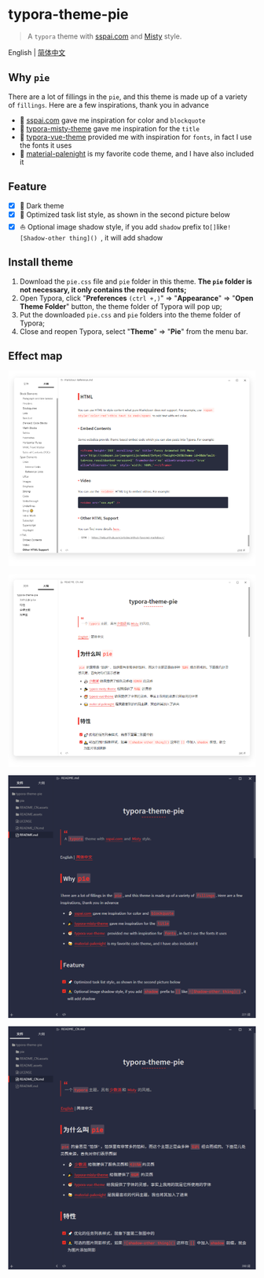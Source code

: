 # typora-theme-pie
> A `typora` theme with [sspai.com](http://www.sspai.com) and [Misty](https://github.com/etigerstudio/typora-misty-theme) style.

English | [简体中文](./README_CN.md)

## Why `pie`

There are a lot of fillings in the `pie`, and this theme is made up of a variety of `fillings`. Here are a few inspirations, thank you in advance

- :ghost: [sspai.com](http://www.sspai.com) gave me inspiration for color and `blockquote` 
- :tada: [typora-misty-theme](https://github.com/etigerstudio/typora-misty-theme) gave me inspiration for the `title` 
- :santa: [typora-vue-theme](https://github.com/blinkfox/typora-vue-theme)  provided me with inspiration for `fonts`, in fact I use the fonts it uses
- :beers: [material-palenight](https://codemirror.net/theme/material-palenight.css) is my favorite code theme, and I have also included it

## Feature

- [x] :baby_chick: Dark theme
- [x] :rocket: Optimized task list style, as shown in the second picture below
- [x] :sailboat: ​Optional image shadow style, if you add `shadow` prefix to` [] `like`![Shadow-other thing]() `, it will add shadow

## Install theme

1. Download the `pie.css` file and `pie` folder in this theme. **The `pie` folder is not necessary, it only contains the required fonts;**
2. Open Typora, click "**Preferences** `(ctrl +,)`" => "**Appearance**" => "**Open Theme Folder**" button, the theme folder of Typora will pop up;
3. Put the downloaded `pie.css` and `pie` folders into the theme folder of Typora;
4. Close and reopen Typora, select "**Theme**" => "**Pie**" from the menu bar.

## Effect map

![image-20200323191439554](README.assets/image-20200323191439554.png)

![image-20200324170435492](README.assets/image-20200324170435492.png)

![Snipaste_2020-05-22_17-47-12](README.assets/Snipaste_2020-05-22_17-47-12.png)

![Snipaste_2020-05-22_17-46-40](README.assets/Snipaste_2020-05-22_17-46-40.png)